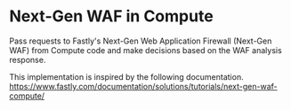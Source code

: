 # Next-Gen WAF in Compute

Pass requests to Fastly's Next-Gen Web Application Firewall (Next-Gen WAF) from Compute code and make decisions based on the WAF analysis response.

This implementation is inspired by the following documentation.
https://www.fastly.com/documentation/solutions/tutorials/next-gen-waf-compute/
